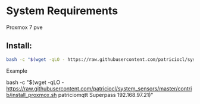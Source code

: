 
# System Requirements

Proxmox 7 pve


## Install:


```bash
bash -c "$(wget -qLO - https://raw.githubusercontent.com/patriciocl/system_sensors/master/contrib/install_proxmox.sh USERMQTT PASSMQTT HOSTMQTT)"
```

Example

bash -c "$(wget -qLO - https://raw.githubusercontent.com/patriciocl/system_sensors/master/contrib/install_proxmox.sh patriciomqtt Superpass 192.168.97.21)"
